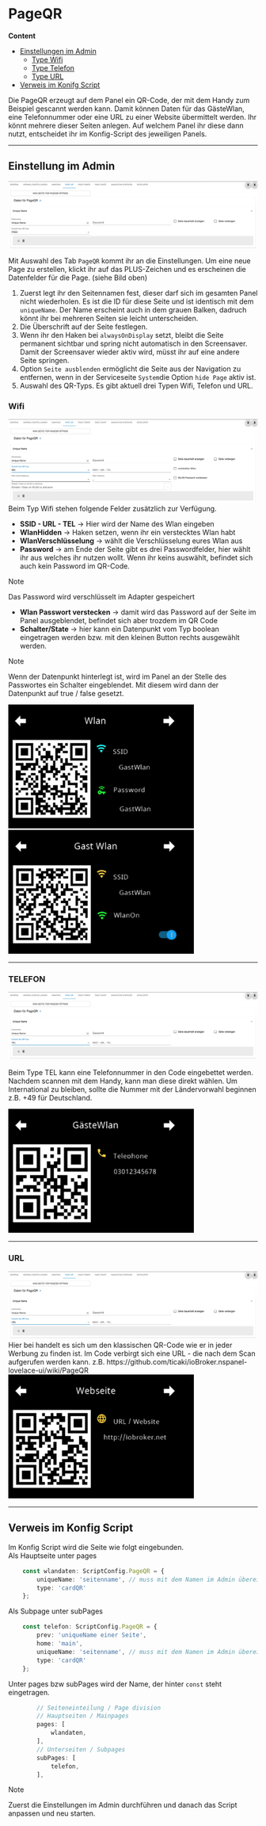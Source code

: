 <!-- TODO: Translate from German to Français -->

# PageQR  
**Content**  
+ [Einstellungen im Admin](#einstellung-im-admin)  
    + [Type Wifi](#wifi)  
    + [Type Telefon](#telefon)  
    + [Type URL](#url)  
+ [Verweis im Konifg Script](#verweis-im-konfig-script)  

Die PageQR erzeugt auf dem Panel ein QR-Code, der mit dem Handy zum Beispiel gescannt werden kann. Damit können Daten für das GästeWlan, eine Telefonnummer oder eine URL zu einer Website übermittelt werden. Ihr könnt mehrere dieser Seiten anlegen. Auf welchem Panel ihr diese dann nutzt, entscheidet ihr im Konfig-Script des jeweiligen Panels.  

---  
## Einstellung im Admin
<img alt= 'PageQR Free' src='../Pictures/pageQR/pageQRFree.png'>  
  
Mit Auswahl des Tab `PageQR` kommt ihr an die Einstellungen. Um eine neue Page zu erstellen, klickt ihr auf das PLUS-Zeichen und es erscheinen die Datenfelder für die Page. (siehe Bild oben)  
1. Zuerst legt ihr den Seitennamen fest, dieser darf sich im gesamten Panel nicht wiederholen. Es ist die ID für diese Seite und ist identisch mit dem `uniqueName`. Der Name erscheint auch in dem grauen Balken, dadruch könnt ihr bei mehreren Seiten sie leicht unterscheiden.
2. Die Überschrift auf der Seite festlegen.
3. Wenn ihr den Haken bei `alwaysOnDisplay` setzt, bleibt die Seite permanent sichtbar und spring nicht automatisch in den Screensaver. Damit der Screensaver wieder aktiv wird, müsst ihr auf eine andere Seite springen.  
4. Option `Seite ausblenden` ermöglicht die Seite aus der Navigation zu entfernen, wenn in der Serviceseite `System`die Option `hide Page` aktiv ist.  
5. Auswahl des QR-Typs. Es gibt aktuell drei Typen Wifi, Telefon und URL. 
  
### Wifi  
<img alt='PageQR Wifi' src='../Pictures/pageQR/pageQRWifi.png'>  
Beim Typ Wifi stehen folgende Felder zusätzlich zur Verfügung.  

- **SSID - URL - TEL** -> Hier wird der Name des Wlan eingeben  
- **WlanHidden** -> Haken setzen, wenn ihr ein verstecktes Wlan habt  
- **WlanVerschlüsselung** -> wählt die Verschlüsselung eures Wlan aus  
- **Password** -> am Ende der Seite gibt es drei Passwordfelder, hier wählt ihr aus welches ihr nutzen wollt. Wenn ihr keins auswählt, befindet sich auch kein Password im QR-Code.  

> [!Note]  
>Das Password wird verschlüsselt im Adapter gespeichert  
  
- **Wlan Passwort verstecken** -> damit wird das Password auf der Seite im Panel ausgeblendet, befindet sich aber trozdem im QR Code  
- **Schalter/State** -> hier kann ein Datenpunkt vom Typ boolean eingetragen werden bzw. mit den kleinen Button rechts ausgewählt werden.  

> [!Note]  
> Wenn der Datenpunkt hinterlegt ist, wird im Panel an der Stelle des Passwortes ein Schalter eingeblendet. Mit diesem wird dann der Datenpunkt auf true / false gesetzt.  

<img alt='panelWifi' src='../Pictures/pageQR/panelPageQRWifiPW.png' height='250' ><img alt='panelWifi' src='../Pictures/pageQR/panelPageQRWifiSwitch.png' height='250' >  

---  

### TELEFON  
<img alt='PageQR TEL' src='../Pictures/pageQR/pageQRTel.png'>  
  
Beim Type TEL kann eine Telefonnummer in den Code eingebettet werden. Nachdem scannen mit dem Handy, kann man diese direkt wählen. Um International zu bleiben, sollte die Nummer mit der Ländervorwahl beginnen z.B. +49 für Deutschland.  

<img alt='panelWifi' src='../Pictures/pageQR/panelPageQRTelefon.png' height='250' >  

---  

### URL
<img alt='PageQR URL' src='../Pictures/pageQR/pageQRUrl.png'>  
Hier bei handelt es sich um den klassischen QR-Code wie er in jeder Werbung zu finden ist. Im Code verbirgt sich eine URL - die nach dem Scan aufgerufen werden kann. z.B. https://github.com/ticaki/ioBroker.nspanel-lovelace-ui/wiki/PageQR  

<img alt='panelWifi' src='../Pictures/pageQR/panelPageQRURL.png' height='250' >  
  
---  

## Verweis im Konfig Script
Im Konfig Script wird die Seite wie folgt eingebunden.  
Als Hauptseite unter pages
```typescript
    const wlandaten: ScriptConfig.PageQR = {
        uniqueName: 'seitenname', // muss mit dem Namen im Admin übereinstimmen
        type: 'cardQR'
    };
```  

Als Subpage unter subPages  
```typescript
    const telefon: ScriptConfig.PageQR = {
        prev: 'uniqueName einer Seite',
        home: 'main',
        uniqueName: 'seitenname', // muss mit dem Namen im Admin übereinstimmen
        type: 'cardQR'
    };
```  
Unter pages bzw subPages wird der Name, der hinter `const` steht eingetragen.  
```typescript
        // Seiteneinteilung / Page division
        // Hauptseiten / Mainpages
        pages: [
            wlandaten,
        ],
        // Unterseiten / Subpages
        subPages: [
            telefon,
        ],
```  

> [!Note]  
> Zuerst die Einstellungen im Admin durchführen und danach das Script anpassen und neu starten.